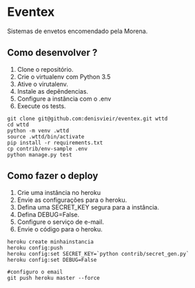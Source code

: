 # Eventex

Sistemas de envetos encomendado pela Morena.

## Como desenvolver ?

1. Clone o repositório.
2. Crie o virtualenv com Python 3.5
3. Ative o virutalenv.
4. Instale as depêndencias.
5. Configure a instância com o .env
6. Execute os tests.

```console
git clone git@github.com:denisvieir/eventex.git wttd
cd wttd
python -m venv .wttd
source .wttd/bin/activate
pip install -r requirements.txt
cp contrib/env-sample .env
python manage.py test
```

## Como fazer o deploy

1. Crie uma instância no heroku
2. Envie as configurações para o heroku.
3. Defina uma SECRET_KEY segura para a instância. 
4. Defina DEBUG=False.
5. Configure o serviço de e-mail.
6. Envie o código para o heroku.


``` console
heroku create minhainstancia
heroku config:push
heroku config:set SECRET_KEY=`python contrib/secret_gen.py`
heroku config:set DEBUG=False

#configuro o email
git push heroku master --force
```